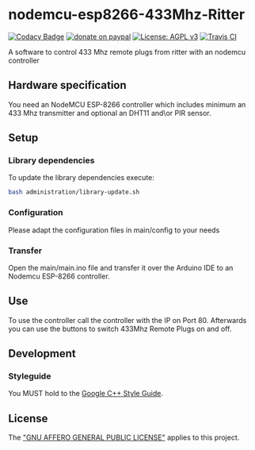 # nodemcu-esp8266-433Mhz-Ritter

[![Codacy Badge](https://api.codacy.com/project/badge/Grade/95b050fe8c9d42f28640c1f52ae7e595)](https://www.codacy.com/manual/KevinFrantz/nodemcu-esp8266-433Mhz-Ritter?utm_source=github.com&amp;utm_medium=referral&amp;utm_content=KevinFrantz/nodemcu-esp8266-433Mhz-Ritter&amp;utm_campaign=Badge_Grade) [![donate on paypal](https://img.shields.io/badge/donate%20-%E2%9D%A4%24%E2%82%AC%C2%A5-important)](https://www.paypal.com/cgi-bin/webscr?cmd=_s-xclick&hosted_button_id=C9USD9N26SYZU&source=url) [![License: AGPL v3](https://img.shields.io/badge/License-AGPL%20v3-blue.svg)](https://www.gnu.org/licenses/agpl-3.0) [![Travis CI](https://travis-ci.org/KevinFrantz/nodemcu-esp8266-433Mhz-Ritter.svg?branch=master)](https://travis-ci.org/KevinFrantz/nodemcu-esp8266-433Mhz-Ritter)

A software to control 433 Mhz remote plugs from ritter with an nodemcu controller

## Hardware specification
You need an NodeMCU ESP-8266 controller which includes minimum an 433 Mhz transmitter and optional an DHT11 and\\or PIR sensor.

## Setup

### Library dependencies
To update the library dependencies execute:
```bash
bash administration/library-update.sh
```

### Configuration
Please adapt the configuration files in main/config to your needs

### Transfer

Open the main/main.ino file and transfer it over the Arduino IDE to an Nodemcu ESP-8266 controller.

## Use
To use the controller call the controller with the IP on Port 80.
Afterwards you can use the buttons to switch 433Mhz Remote Plugs on and off.

## Development

### Styleguide
You MUST hold to the [Google C++ Style Guide](https://google.github.io/styleguide/cppguide.html).

## License
The ["GNU AFFERO GENERAL PUBLIC LICENSE"](./LICENSE.txt) applies to this project.
